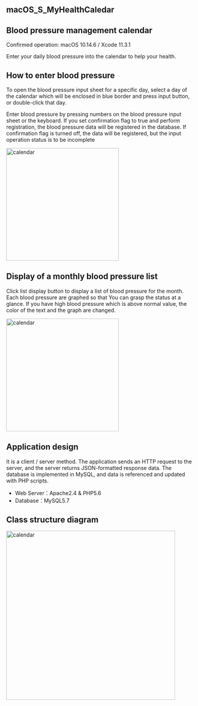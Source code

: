 ## macOS_S_MyHealthCaledar

## Blood pressure management calendar

Confirmed operation: macOS 10.14.6 / Xcode 11.3.1 

Enter your daily blood pressure into the calendar to help your health.

## How to enter blood pressure

To open the blood pressure input sheet for a specific day, select a day of the calendar which will be enclosed in blue border and press input button, or double-click that day.

Enter blood pressure by pressing numbers on the blood pressure input sheet or the keyboard. If you set confirmation flag to true and perform registration, the blood pressure data will be registered in the database. If confirmation flag is turned off, the data will be registered, but the input operation status is to be incomplete

<img src="http://mikomokaru.sakura.ne.jp/data/B18/calendar1.png" alt="calendar" title="calendar1" width="300">

## Display of a monthly blood pressure list

Click list display button to display a list of blood pressure for the month. Each blood pressure are graphed so that You can grasp the status at a glance. If you have high blood pressure which is above normal value, the color of the text and the graph are changed.

<img src="http://mikomokaru.sakura.ne.jp/data/B18/calendar2.png" alt="calendar" title="calendar2" width="300">

## Application design

It is a client / server method. The application sends an HTTP request to the server, and the server returns JSON-formatted response data. The database is implemented in MySQL, and data is referenced and updated with PHP scripts.
* Web Server：Apache2.4 & PHP5.6
* Database：MySQL5.7

## Class structure diagram

<img src="http://mikomokaru.sakura.ne.jp/data/B18/calendar3.png" alt="calendar" title="diagram" width="450">
